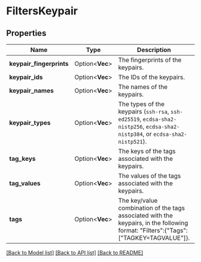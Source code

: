 # FiltersKeypair

## Properties

Name | Type | Description | Notes
------------ | ------------- | ------------- | -------------
**keypair_fingerprints** | Option<**Vec<String>**> | The fingerprints of the keypairs. | [optional]
**keypair_ids** | Option<**Vec<String>**> | The IDs of the keypairs. | [optional]
**keypair_names** | Option<**Vec<String>**> | The names of the keypairs. | [optional]
**keypair_types** | Option<**Vec<String>**> | The types of the keypairs (`ssh-rsa`, `ssh-ed25519`, `ecdsa-sha2-nistp256`, `ecdsa-sha2-nistp384`, or `ecdsa-sha2-nistp521`). | [optional]
**tag_keys** | Option<**Vec<String>**> | The keys of the tags associated with the keypairs. | [optional]
**tag_values** | Option<**Vec<String>**> | The values of the tags associated with the keypairs. | [optional]
**tags** | Option<**Vec<String>**> | The key/value combination of the tags associated with the keypairs, in the following format: &quot;Filters&quot;:{&quot;Tags&quot;:[&quot;TAGKEY=TAGVALUE&quot;]}. | [optional]

[[Back to Model list]](../README.md#documentation-for-models) [[Back to API list]](../README.md#documentation-for-api-endpoints) [[Back to README]](../README.md)


